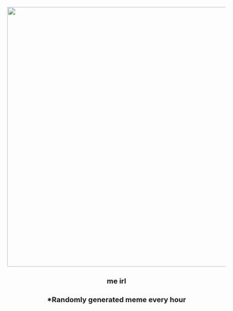 <p align="center">
        <img src="https://i.redd.it/tglsgj3yp1e91.jpg" width="600" height="600">
        </p>
        <h3 align="center">me irl</h3>
        <h3 align="center">*Randomly generated meme every hour</h3>
    